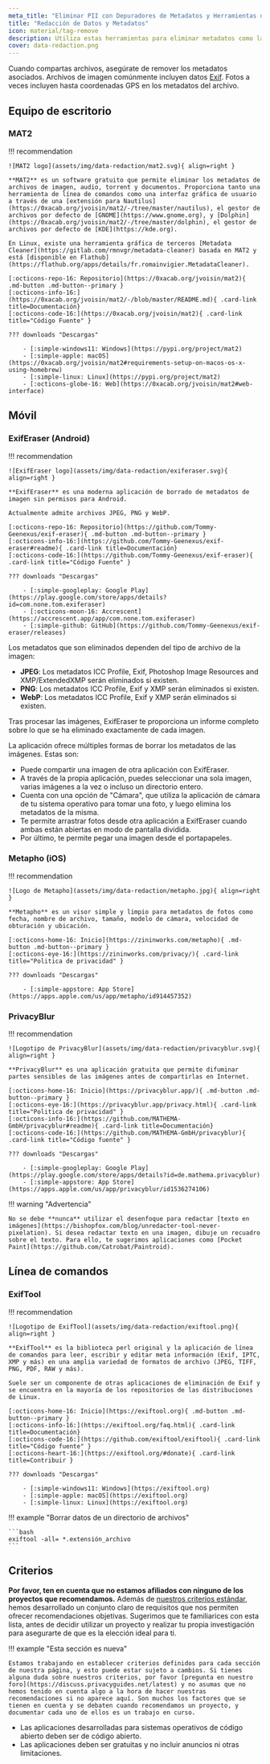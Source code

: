 ```yaml
---
meta_title: "Eliminar PII con Depuradores de Metadatos y Herramientas de Edición de Datos - Privacy Guides"
title: "Redacción de Datos y Metadatos"
icon: material/tag-remove
description: Utiliza estas herramientas para eliminar metadatos como la ubicación GPS y otros datos identificativos de las fotos y archivos que compartas.
cover: data-redaction.png
---
```


Cuando compartas archivos, asegúrate de remover los metadatos asociados. Archivos de imagen comúnmente incluyen datos [Exif](https://en.wikipedia.org/wiki/Exif). Fotos a veces incluyen hasta coordenadas GPS en los metadatos del archivo.

## Equipo de escritorio

### MAT2

!!! recommendation

    ![MAT2 logo](assets/img/data-redaction/mat2.svg){ align=right }
    
    **MAT2** es un software gratuito que permite eliminar los metadatos de archivos de imagen, audio, torrent y documentos. Proporciona tanto una herramienta de línea de comandos como una interfaz gráfica de usuario a través de una [extensión para Nautilus](https://0xacab.org/jvoisin/mat2/-/tree/master/nautilus), el gestor de archivos por defecto de [GNOME](https://www.gnome.org), y [Dolphin](https://0xacab.org/jvoisin/mat2/-/tree/master/dolphin), el gestor de archivos por defecto de [KDE](https://kde.org).
    
    En Linux, existe una herramienta gráfica de terceros [Metadata Cleaner](https://gitlab.com/rmnvgr/metadata-cleaner) basada en MAT2 y está [disponible en Flathub](https://flathub.org/apps/details/fr.romainvigier.MetadataCleaner).
    
    [:octicons-repo-16: Repositorio](https://0xacab.org/jvoisin/mat2){ .md-button .md-button--primary }
    [:octicons-info-16:](https://0xacab.org/jvoisin/mat2/-/blob/master/README.md){ .card-link title=Documentación}
    [:octicons-code-16:](https://0xacab.org/jvoisin/mat2){ .card-link title="Código Fuente" }
    
    ??? downloads "Descargas"
    
        - [:simple-windows11: Windows](https://pypi.org/project/mat2)
        - [:simple-apple: macOS](https://0xacab.org/jvoisin/mat2#requirements-setup-on-macos-os-x-using-homebrew)
        - [:simple-linux: Linux](https://pypi.org/project/mat2)
        - [:octicons-globe-16: Web](https://0xacab.org/jvoisin/mat2#web-interface)

## Móvil

### ExifEraser (Android)

!!! recommendation

    ![ExifEraser logo](assets/img/data-redaction/exiferaser.svg){ align=right }
    
    **ExifEraser** es una moderna aplicación de borrado de metadatos de imagen sin permisos para Android.
    
    Actualmente admite archivos JPEG, PNG y WebP.
    
    [:octicons-repo-16: Repositorio](https://github.com/Tommy-Geenexus/exif-eraser){ .md-button .md-button--primary }
    [:octicons-info-16:](https://github.com/Tommy-Geenexus/exif-eraser#readme){ .card-link title=Documentación}
    [:octicons-code-16:](https://github.com/Tommy-Geenexus/exif-eraser){ .card-link title="Código Fuente" }
    
    ??? downloads "Descargas"
    
        - [:simple-googleplay: Google Play](https://play.google.com/store/apps/details?id=com.none.tom.exiferaser)
        - [:octicons-moon-16: Accrescent](https://accrescent.app/app/com.none.tom.exiferaser)
        - [:simple-github: GitHub](https://github.com/Tommy-Geenexus/exif-eraser/releases)

Los metadatos que son eliminados dependen del tipo de archivo de la imagen:

* **JPEG**: Los metadatos ICC Profile, Exif, Photoshop Image Resources and XMP/ExtendedXMP serán eliminados si existen.
* **PNG**: Los metadatos ICC Profile, Exif y XMP serán eliminados si existen.
* **WebP**: Los metadatos ICC Profile, Exif y XMP serán eliminados si existen.

Tras procesar las imágenes, ExifEraser te proporciona un informe completo sobre lo que se ha eliminado exactamente de cada imagen.

La aplicación ofrece múltiples formas de borrar los metadatos de las imágenes. Estas son:

* Puede compartir una imagen de otra aplicación con ExifEraser.
* A través de la propia aplicación, puedes seleccionar una sola imagen, varias imágenes a la vez o incluso un directorio entero.
* Cuenta con una opción de "Cámara", que utiliza la aplicación de cámara de tu sistema operativo para tomar una foto, y luego elimina los metadatos de la misma.
* Te permite arrastrar fotos desde otra aplicación a ExifEraser cuando ambas están abiertas en modo de pantalla dividida.
* Por último, te permite pegar una imagen desde el portapapeles.

### Metapho (iOS)

!!! recommendation

    ![Logo de Metapho](assets/img/data-redaction/metapho.jpg){ align=right }
    
    **Metapho** es un visor simple y limpio para metadatos de fotos como fecha, nombre de archivo, tamaño, modelo de cámara, velocidad de obturación y ubicación.
    
    [:octicons-home-16: Inicio](https://zininworks.com/metapho){ .md-button .md-button--primary }
    [:octicons-eye-16:](https://zininworks.com/privacy/){ .card-link title="Politica de privacidad" }
    
    ??? downloads "Descargas"
    
        - [:simple-appstore: App Store](https://apps.apple.com/us/app/metapho/id914457352)

### PrivacyBlur

!!! recommendation

    ![Logotipo de PrivacyBlur](assets/img/data-redaction/privacyblur.svg){ align=right }
    
    **PrivacyBlur** es una aplicación gratuita que permite difuminar partes sensibles de las imágenes antes de compartirlas en Internet.
    
    [:octicons-home-16: Inicio](https://privacyblur.app/){ .md-button .md-button--primary }
    [:octicons-eye-16:](https://privacyblur.app/privacy.html){ .card-link title="Politica de privacidad" }
    [:octicons-info-16:](https://github.com/MATHEMA-GmbH/privacyblur#readme){ .card-link title=Documentación}
    [:octicons-code-16:](https://github.com/MATHEMA-GmbH/privacyblur){ .card-link title="Código fuente" }
    
    ??? downloads "Descargas"
    
        - [:simple-googleplay: Google Play](https://play.google.com/store/apps/details?id=de.mathema.privacyblur)
        - [:simple-appstore: App Store](https://apps.apple.com/us/app/privacyblur/id1536274106)

!!! warning "Advertencia"

    No se debe **nunca** utilizar el desenfoque para redactar [texto en imágenes](https://bishopfox.com/blog/unredacter-tool-never-pixelation). Si desea redactar texto en una imagen, dibuje un recuadro sobre el texto. Para ello, te sugerimos aplicaciones como [Pocket Paint](https://github.com/Catrobat/Paintroid).

## Línea de comandos

### ExifTool

!!! recommendation

    ![Logotipo de ExifTool](assets/img/data-redaction/exiftool.png){ align=right }
    
    **ExifTool** es la biblioteca perl original y la aplicación de línea de comandos para leer, escribir y editar meta información (Exif, IPTC, XMP y más) en una amplia variedad de formatos de archivo (JPEG, TIFF, PNG, PDF, RAW y más).
    
    Suele ser un componente de otras aplicaciones de eliminación de Exif y se encuentra en la mayoría de los repositorios de las distribuciones de Linux.
    
    [:octicons-home-16: Inicio](https://exiftool.org){ .md-button .md-button--primary }
    [:octicons-info-16:](https://exiftool.org/faq.html){ .card-link title=Documentación}
    [:octicons-code-16:](https://github.com/exiftool/exiftool){ .card-link title="Código fuente" }
    [:octicons-heart-16:](https://exiftool.org/#donate){ .card-link title=Contribuir }
    
    ??? downloads "Descargas"
    
        - [:simple-windows11: Windows](https://exiftool.org)
        - [:simple-apple: macOS](https://exiftool.org)
        - [:simple-linux: Linux](https://exiftool.org)

!!! example "Borrar datos de un directorio de archivos"

    ```bash
    exiftool -all= *.extensión_archivo
    ```

## Criterios

**Por favor, ten en cuenta que no estamos afiliados con ninguno de los proyectos que recomendamos.** Además de [nuestros criterios estándar](about/criteria.md), hemos desarrollado un conjunto claro de requisitos que nos permiten ofrecer recomendaciones objetivas. Sugerimos que te familiarices con esta lista, antes de decidir utilizar un proyecto y realizar tu propia investigación para asegurarte de que es la elección ideal para ti.

!!! example "Esta sección es nueva"

    Estamos trabajando en establecer criterios definidos para cada sección de nuestra página, y esto puede estar sujeto a cambios. Si tienes alguna duda sobre nuestros criterios, por favor [pregunta en nuestro foro](https://discuss.privacyguides.net/latest) y no asumas que no hemos tenido en cuenta algo a la hora de hacer nuestras recomendaciones si no aparece aquí. Son muchos los factores que se tienen en cuenta y se debaten cuando recomendamos un proyecto, y documentar cada uno de ellos es un trabajo en curso.

- Las aplicaciones desarrolladas para sistemas operativos de código abierto deben ser de código abierto.
- Las aplicaciones deben ser gratuitas y no incluir anuncios ni otras limitaciones.
